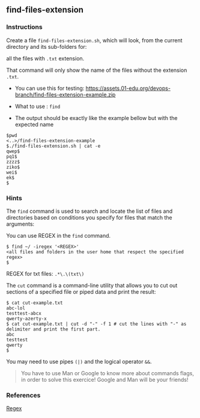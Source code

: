 ## find-files-extension

### Instructions

Create a file `find-files-extension.sh`, which will look, from the current directory and its sub-folders for:

all the files with `.txt` extension.

That command will only show the name of the files without the extension `.txt`.

- You can use this for testing: https://assets.01-edu.org/devops-branch/find-files-extension-example.zip

- What to use : `find`

- The output should be exactly like the example bellow but with the expected name

```console
$pwd
<..>/find-files-extension-example
$./find-files-extension.sh | cat -e
qwep$
pq1$
zzzz$
ziko$
wei$
ek$
$
```

### Hints

The `find` command is used to search and locate the list of files and directories based on conditions you specify for files that match the arguments:

You can use REGEX in the `find` command.

```console
$ find ~/ -iregex '<REGEX>'
<all files and folders in the user home that respect the specified regex>
$
```

REGEX for txt files: `.*\.\(txt\)`

The `cut` command is a command-line utility that allows you to cut out sections of a specified file or piped data and print the result:

```console
$ cat cut-example.txt
abc-lol
testtest-abcx
qwerty-azerty-x
$ cat cut-example.txt | cut -d "-" -f 1 # cut the lines with "-" as delimiter and print the first part.
abc
testtest
qwerty
$
```

You may need to use pipes `(|)` and the logical operator `&&`.

> You have to use Man or Google to know more about commands flags, in order to solve this exercice!
> Google and Man will be your friends!

### References

[Regex](https://www.computerhope.com/jargon/r/regex.htm)
